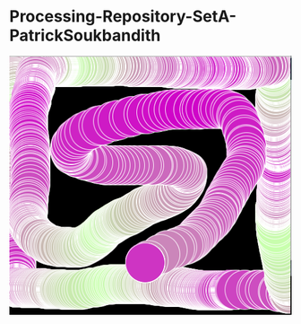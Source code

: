 # Processing-Repository-SetA-PatrickSoukbandith

<img src="https://raw.githubusercontent.com/psouk1/Processing-Repository-SetA-PatrickSoukbandith/b367379d36c0bfd6ed6135ab5a1aab7f8356eed3/ex%203.png">
